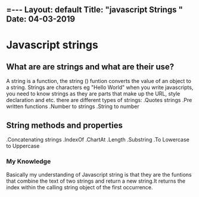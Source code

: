 =---
Layout: default
Title: "javascript Strings "
Date: 04-03-2019
---
# Javascript strings
                        
## What are are strings and what are their use?
A string is a function, the string () funtion converts the value of an object 
to a string.
Strings are characters eg "Hello World" when you write javascripts, you need to
 know strings as they are parts that make up the URL, style declaration and etc.
 there are different types of strings:
 .Quotes strings 
 .Pre written functions 
 .Number to strings
 .String to number 
 ## String methods and properties 
 .Concatenating strings 
 .IndexOf 
 .ChartAt
 .Length
 .Substring 
 .To Lowercase to Uppercase 
 ### My Knowledge 
 Basically my understanding of Javascript string is that they are the funtions that
 combine the text of two strings and return a new string.It returns the index within the
 calling string object of the first occurrence.
